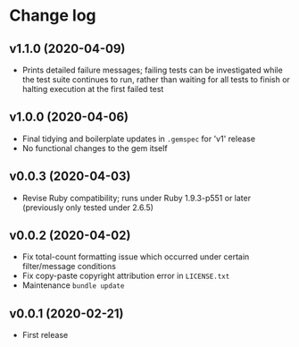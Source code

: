 # Change log

## v1.1.0 (2020-04-09)

- Prints detailed failure messages; failing tests can be investigated while the test suite continues to run, rather than waiting for all tests to finish or halting execution at the first failed test

## v1.0.0 (2020-04-06)

- Final tidying and boilerplate updates in `.gemspec` for 'v1' release
- No functional changes to the gem itself

## v0.0.3 (2020-04-03)

- Revise Ruby compatibility; runs under Ruby 1.9.3-p551 or later (previously only tested under 2.6.5)

## v0.0.2 (2020-04-02)

- Fix total-count formatting issue which occurred under certain filter/message conditions
- Fix copy-paste copyright attribution error in `LICENSE.txt`
- Maintenance `bundle update`

## v0.0.1 (2020-02-21)

- First release
